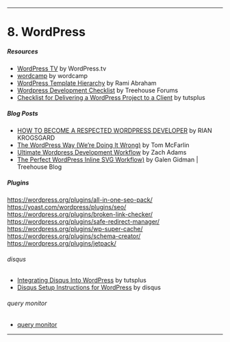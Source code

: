



___

# 8. WordPress

##### Resources

* [WordPress TV](http://wordpress.tv/) by WordPress.tv
* [wordcamp](http://central.wordcamp.org/) by wordcamp
* [WordPress Template Hierarchy](https://wphierarchy.com/) by Rami Abraham
* [Wordpress Development Checklist](https://teamtreehouse.com/community/wordpress-development-checklist) by Treehouse Forums
* [Checklist for Delivering a WordPress Project to a Client](http://code.tutsplus.com/tutorials/checklist-for-delivering-a-wordpress-project--cms-25583) by tutsplus


##### Blog Posts

* [HOW TO BECOME A RESPECTED WORDPRESS DEVELOPER](http://torquemag.io/2013/07/how-to-become-a-respected-wordpress-developer/) by RIAN KROGSGARD
* [The WordPress Way (We’re Doing It Wrong)](https://tommcfarlin.com/the-wordpress-way/) by Tom McFarlin
* [Ultimate Wordpress Development Workflow](https://zach-adams.com/2014/09/ultimate-wordpress-development-workflow/) by Zach Adams
* [The Perfect WordPress Inline SVG Workflow)](http://blog.teamtreehouse.com/perfect-wordpress-inline-svg-workflow) by Galen Gidman
 | Treehouse Blog



##### Plugins

https://wordpress.org/plugins/all-in-one-seo-pack/
https://yoast.com/wordpress/plugins/seo/
https://wordpress.org/plugins/broken-link-checker/
https://wordpress.org/plugins/safe-redirect-manager/
https://wordpress.org/plugins/wp-super-cache/
https://wordpress.org/plugins/schema-creator/
https://wordpress.org/plugins/jetpack/




###### disqus


* [Integrating Disqus Into WordPress](http://code.tutsplus.com/tutorials/integrating-disqus-into-wordpress--wp-25799) by tutsplus
* [Disqus Setup Instructions for WordPress](https://disqus.com/admin/wordpress/) by disqus

###### query monitor

* [query monitor](https://wordpress.org/plugins/query-monitor/)


___
